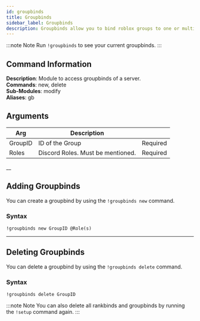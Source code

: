```yaml
---
id: groupbinds
title: Groupbinds
sidebar_label: Groupbinds
description: Groupbinds allow you to bind roblox groups to one or multiple discord roles
---
```


:::note Note
Run `!groupbinds` to see your current groupbinds.
:::

## Command Information

**Description**: Module to access groupbinds of a server.  
**Commands**: new, delete  
**Sub-Modules**: modify  
**Aliases**: gb  

## Arguments

| Arg | Description |   |
| --- | ----------- | - | 
| GroupID | ID of the Group | Required |
| Roles | Discord Roles. Must be mentioned. | Required |

__

## Adding Groupbinds

You can create a groupbind by using the `!groupbinds new` command.

### Syntax

```text
!groupbinds new GroupID @Role(s)
```
___

## Deleting Groupbinds

 You can delete a groupbind by using the `!groupbinds delete` command.

### Syntax

```text
!groupbinds delete GroupID
```

:::note Note
 You can also delete all rankbinds and groupbinds by running the `!setup` command again.
:::
